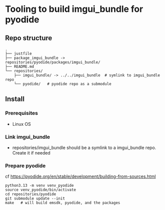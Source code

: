 # Tooling to build imgui_bundle for pyodide

## Repo structure

```
.
├── justfile
├── package_imgui_bundle -> repositories/pyodide/packages/imgui_bundle/
├── README.md
└── repositories/
    ├── imgui_bundle/ -> ../../imgui_bundle  # symlink to imgui_bundle repo
    └── pyodide/   # pyodide repo as a submodule
```

## Install


### Prerequisites

- Linux OS


### Link imgui_bundle
- repositories/imgui_bundle should be a symlink to a imgui_bundle repo. Create it if needed 

### Prepare pyodide

cf https://pyodide.org/en/stable/development/building-from-sources.html

```
python3.13 -m venv venv_pyodide
source venv_pyodide/bin/activate
cd repositories/pyodide
git submodule update --init
make   # will build emsdk, pyodide, and the packages
```

